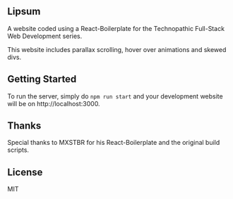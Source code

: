 ## Lipsum

A website coded using a React-Boilerplate for the Technopathic Full-Stack Web Development series.

This website includes parallax scrolling, hover over animations and skewed divs.

## Getting Started
To run the server, simply do `npm run start` and your development website will be on http://localhost:3000.

## Thanks
Special thanks to MXSTBR for his React-Boilerplate and the original build scripts.

## License
MIT
